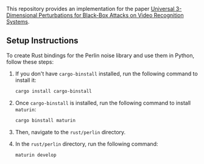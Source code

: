 This repository provides an implementation for the paper [Universal 3-Dimensional Perturbations for Black-Box Attacks on Video Recognition Systems](https://arxiv.org/pdf/2107.04284.pdf).

## Setup Instructions

To create Rust bindings for the Perlin noise library and use them in Python, follow these steps:

1. If you don't have `cargo-binstall` installed, run the following command to install it:

   ```bash
   cargo install cargo-binstall
   ```

2. Once `cargo-binstall` is installed, run the following command to install `maturin`:
   ```bash
   cargo binstall maturin
   ```

3. Then, navigate to the `rust/perlin` directory.
4. In the `rust/perlin` directory, run the following command:
   ```bash
   maturin develop
   ```
